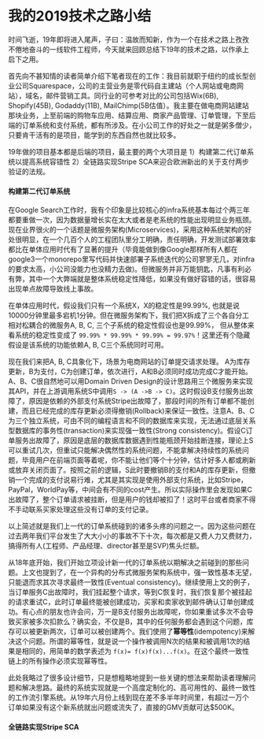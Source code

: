 # 我的2019技术之路小结

时间飞逝，19年即将进入尾声，子曰：温故而知新，作为一个在技术之路上孜孜不倦地奋斗的一线软件工程师，今天就来回顾总结下19年的技术之路，以作承上启下之用。

首先向不甚知情的读者简单介绍下笔者现在的工作：我目前就职于纽约的成长型创业公司Squarespace，公司的主营业务是零代码自主建站（个人网站或电商网站），域名，邮件营销工具。同行业的可参考对比的公司包括Wix\(6B\), Shopify\(45B\), Godaddy\(11B\), MailChimp\(5B估值）。我主要在做电商网站建站那块业务，上至前端的购物车应用、结算应用、商家产品管理、订单管理，下至后端的订单系统和支付系统，都有所涉及。在小公司工作的好处之一就是粥多僧少，只要肯干活有的是项目，能学到的东西自然也就比较多。

19年做的项目基本都是后端的项目，最主要的两个大项目是 1）构建第二代订单系统以提高系统容错性 2）全链路实现Stripe SCA来迎合欧洲新出的关于支付两步验证的法规。

#### 

#### 构建第二代订单系统

在Google Search工作时，我有个印象是比较核心的infra系统基本每过个两三年都要重做一次，因为数据量增长实在太大或者是老系统的性能出现明显业务瓶颈。现在业界很火的一个话题是微服务架构\(Microservices\)，采用这种系统架构的好处很明显，在一个几百个人的工程团队里分工明确，责任明确，开发测试部署效率都比在单体应用时代有了显著的提升（毕竟能做到像Google那样所有人都在google3一个monorepo里写代码并快速部署子系统迭代的公司寥寥无几，对infra的要求太高，小公司没能力也没精力去做\)。但微服务并非万能钥匙，凡事有利必有弊，其中一个大弊端就是整体系统稳定性降低，如果没有做好容错的话，很容易出现单点故障导致线上事故。

在单体应用时代，假设我们只有一个系统X，X的稳定性是99.99%, 也就是说10000分钟里最多宕机1分钟。但在微服务架构下，我们把X拆成了三个各自分工相对松耦合的微服务A, B, C, 三个子系统的稳定性假设也是99.99%， 但从整体来看系统的稳定性变成了 `99.99% * 99.99% * 99.99% = 99.97%`！这里还有个隐藏假设是该系统的功能依赖A, B, C三个系统同时可用。

现在我们来把A, B, C具象化下，场景为电商网站的订单提交请求处理。 A为库存更新，B为支付，C为创建订单，依次进行，A和B必须同时成功完成C才能开始。A、B、C很自然地可以用Domain Driven Design的设计思路用三个微服务来实现其API，并在上游调用系统S中调用`S -> (A ->B -> C)`。这时假设B支付服务出故障了，原因是依赖的外部支付系统Stripe出故障了，那段时间的所有订单都不能创建，而且已经完成的库存更新必须得撤销\(Rollback\)来保证一致性。注意A、B、C为三个独立系统，可由不同的编程语言和不同的数据库来实现，无法通过底层关系型数据库的事务性\(transaction\)来实现强一致性\(Strong consistency\)。假设C订单服务出故障了，原因是底层的数据库数据遇到性能瓶颈开始挂断连接，理论上S可以重试几次，但重试只能解决偶然性的系统问题，不能拿解决持续性的系统问题，毕竟用户在前端页面等着呢，你不能让他们等个十分钟，估计好多人都或刷新或放弃关闭页面了。按照之前的逻辑，S此时要撤销B的支付和A的库存更新，但撤销一个完成的支付说易行难，尤其是其实现是使用外部支付系统，比如Stripe，PayPal，WorldPay等，中间会有不同的cost产生。所以实际操作里会发现如果C出故障了，整个订单请求被挂断，但是用户的钱却被扣了！这时平台或者商家不得不手动联系买家处理这些没有订单的支付记录。

以上简述就是我们上一代的订单系统碰到的诸多头疼的问题之一。因为这些问题在过去两年我们平台发生了大大小小的事故不下十次，每次都是又费人力又费财力，搞得所有人\(工程师、产品经理、director甚至是SVP\)焦头烂额。

从18年底开始，我们开始立项设计新一代的订单系统以期解决之前碰到的那些问题。上文也提到了，在一个异构的分布式微服务架构系统中，强一致性基本无望，只能退而求其次寻求最终一致性\(Eventual consistency\)。继续使用上文的例子，当订单服务C出故障时，我们挂起整个请求，等到C恢复时，我们恢复那个被挂起的请求重试C，此时订单最终能被创建成功，买家和卖家收到邮件确认订单创建成功。有心点的朋友也许会问，万一是B支付服务出故障呢，你如果重试多次不会导致买家被多次扣款么？确实会，不仅是B，其中的任何服务都会遇到这个问题，库存可以被更新两次，订单可以被创建两个。我们使用了**幂等性**\(idempotency\)来解决这个问题。所谓的幂等性，就是说一个操作被调用N次的结果和被调用1次的结果是相同的，用简单的数学表述为 `f(x)= f(x)f(x)...f(x)`。在这个最终一致性链上的所有操作必须实现幂等性。

此处我略过了很多设计细节，只是想粗略地提到一些关键的想法来帮助读者理解问题和解决思路。最终的系统实现就是一个高度定制化的、高可用性的、最终一致性的工作流引擎系统。从19年六月份上线到现在差不多半年时间里，有超过一万个订单如果没有这个新系统就出问题或流失了，直接的GMV贡献可达$500K。

#### 全链路实现Stripe SCA

